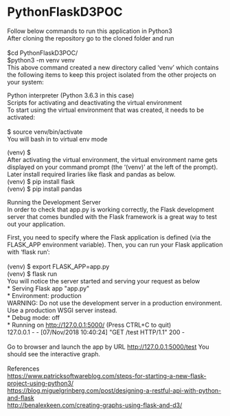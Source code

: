 # PythonFlaskD3POC

Follow below commands to run this application in Python3<br/> 
After cloning the repository go to the cloned folder and run<br/> 
<br/> 
$cd PythonFlaskD3POC/
<br/> 
$python3 -m venv venv
<br/> 
  This above command created a new directory called ‘venv’ which contains the following items to keep this project isolated from the   other projects on your system:<br/> 

  Python interpreter (Python 3.6.3 in this case)<br/> 
  Scripts for activating and deactivating the virtual environment<br/> 
  To start using the virtual environment that was created, it needs to be activated:<br/> 
<br/> 
$ source venv/bin/activate
<br/>   You will bash in to virtual env mode<br/> 

(venv) $
<br/>   After activating the virtual environment, the virtual environment name gets displayed on your command prompt (the ‘(venv)’     at the left of the prompt).<br/> 
  Later install required liraries like flask and pandas as below.<br/> 
(venv) $ pip install flask
<br/> 
(venv) $ pip install pandas
<br/> 

Running the Development Server<br/> 
In order to check that app.py is working correctly, the Flask development server that comes bundled with the Flask framework is a great way to test out your application.<br/> 

First, you need to specify where the Flask application is defined (via the FLASK_APP environment variable). Then, you can run your Flask application with ‘flask run’:<br/> 
<br/> 
(venv) $ export FLASK_APP=app.py
<br/> 
(venv) $ flask run
<br/> 
You will notice the server started and serving your request as below<br/> 
    * Serving Flask app "app.py"<br/> 
      * Environment: production<br/> 
      WARNING: Do not use the development server in a production environment.<br/> 
     Use a production WSGI server instead.<br/> 
     * Debug mode: off<br/> 
    * Running on http://127.0.0.1:5000/ (Press CTRL+C to quit)<br/> 
  127.0.0.1 - - [07/Nov/2018 10:40:24] "GET /test HTTP/1.1" 200 -<br/> 
<br/> 
Go to browser and launch the app by URL http://127.0.0.1:5000/test You should see the interactive graph.<br/> 
<br/> 
References<br/> 
https://www.patricksoftwareblog.com/steps-for-starting-a-new-flask-project-using-python3/
<br/> 
https://blog.miguelgrinberg.com/post/designing-a-restful-api-with-python-and-flask
<br/> 
http://benalexkeen.com/creating-graphs-using-flask-and-d3/
